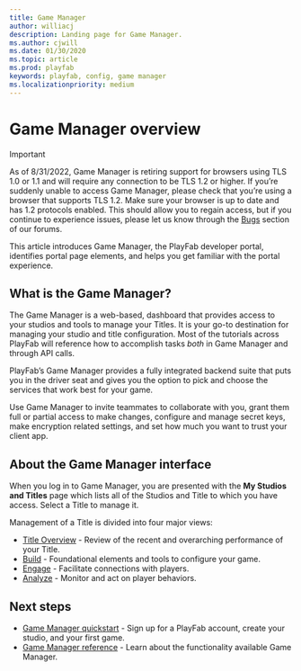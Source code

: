 ```yaml
---
title: Game Manager
author: williacj
description: Landing page for Game Manager.
ms.author: cjwill
ms.date: 01/30/2020
ms.topic: article
ms.prod: playfab
keywords: playfab, config, game manager
ms.localizationpriority: medium
---
```



# Game Manager overview

> [!IMPORTANT]
> As of 8/31/2022, Game Manager is retiring support for browsers using TLS 1.0 or 1.1 and will require any connection to be TLS 1.2 or higher.  If you’re suddenly unable to access Game Manager, please check that you’re using a browser that supports TLS 1.2. Make sure your browser is up to date and has 1.2 protocols enabled. This should allow you to regain access, but if you continue to experience issues, please let us know through the [Bugs](https://community.playfab.com/spaces/23/index.html) section of our forums.  

This article introduces Game Manager, the PlayFab developer portal, identifies portal page elements, and helps you get familiar with the portal experience.

## What is the Game Manager?

The Game Manager is a web-based, dashboard that provides access to your studios and tools to manage your Titles. It is your go-to destination for managing your studio and title configuration. Most of the tutorials across PlayFab will reference how to accomplish tasks *both* in Game Manager and through API calls.

PlayFab’s Game Manager provides a fully integrated backend suite that puts you in the driver seat and gives you the option to pick and choose the services that work best for your game.

Use Game Manager to invite teammates to collaborate with you, grant them full or partial access to make changes, configure and manage secret keys, make encryption related settings, and set how much you want to trust your client app.

## About the Game Manager interface

When you log in to Game Manager, you are presented with the **My Studios and Titles** page which lists all of the Studios and Title to which you have access. Select a Title to manage it.

Management of a Title is divided into four major views:

- [Title Overview](reference.md#title-overview) - Review of the recent and overarching performance of your Title.
- [Build](reference.md#build) - Foundational elements and tools to configure your game.
- [Engage](reference.md#engage) - Facilitate connections with players.
- [Analyze](reference.md#analyze) - Monitor and act on player behaviors.

## Next steps

- [Game Manager quickstart](quickstart.md) - Sign up for a PlayFab account, create your studio, and your first game.
- [Game Manager reference](reference.md) - Learn about the functionality available Game Manager.
